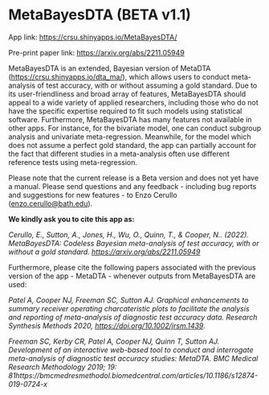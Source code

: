 # MetaBayesDTA (BETA v1.1)

App link: https://crsu.shinyapps.io/MetaBayesDTA/

Pre-print paper link:  https://arxiv.org/abs/2211.05949

MetaBayesDTA is an extended, Bayesian version of MetaDTA 
(https://crsu.shinyapps.io/dta_ma/), which allows users to conduct meta-analysis of test accuracy, with or without assuming a gold standard. Due to its user-friendliness and broad array of features, MetaBayesDTA should appeal to a wide variety of applied researchers, including those who do not have the specific expertise required to fit such models using statistical software. Furthermore, MetaBayesDTA has many features not available in other apps. For instance, for the bivariate model, one can conduct subgroup analysis and univariate meta-regression. Meanwhile, for the model which does not assume a perfect gold standard, the app can partially account for the fact that different studies in a meta-analysis often use different reference tests using meta-regression. 

 
Please note that the current release is a Beta version and does not yet have a manual. Please send questions and any feedback - including bug reports and suggestions for new features - to Enzo Cerullo (enzo.cerullo@bath.edu). 

 
**We kindly ask you to cite this app as:**

_Cerullo, E., Sutton, A., Jones, H., Wu, O., Quinn, T., & Cooper, N.. (2022). MetaBayesDTA: Codeless Bayesian meta-analysis of test accuracy, with or without a gold standard. https://arxiv.org/abs/2211.05949_


Furthermore, please cite the following papers associated with the previous version of the app - MetaDTA - whenever outputs from MetaBayesDTA are used:

_Patel A, Cooper NJ, Freeman SC, Sutton AJ. Graphical enhancements to summary receiver operating charcateristic plots to facilitate the analysis and reporting of meta-analysis of diagnostic test accuracy data. Research Synthesis Methods 2020, https://doi.org/10.1002/jrsm.1439._

_Freeman SC, Kerby CR, Patel A, Cooper NJ, Quinn T, Sutton AJ. Development of an interactive web-based tool to conduct and interrogate meta-analysis of diagnostic test accuracy studies: MetaDTA. BMC Medical Research Methodology 2019; 19: 81https://bmcmedresmethodol.biomedcentral.com/articles/10.1186/s12874-019-0724-x_
